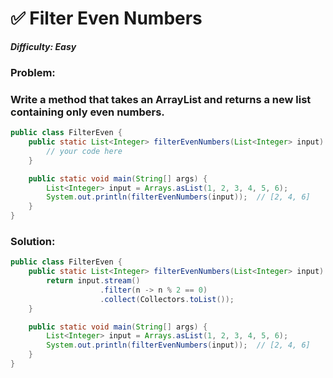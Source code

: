 
# ✅ Filter Even Numbers

***Difficulty: Easy***
### Problem:
### Write a method that takes an ArrayList<Integer> and returns a new list containing only even numbers.

```java
public class FilterEven {
    public static List<Integer> filterEvenNumbers(List<Integer> input) {
        // your code here
    }

    public static void main(String[] args) {
        List<Integer> input = Arrays.asList(1, 2, 3, 4, 5, 6);
        System.out.println(filterEvenNumbers(input));  // [2, 4, 6]
    }
}
```

### Solution:

```java
public class FilterEven {
    public static List<Integer> filterEvenNumbers(List<Integer> input) {
        return input.stream()
                    .filter(n -> n % 2 == 0)
                    .collect(Collectors.toList());
    }

    public static void main(String[] args) {
        List<Integer> input = Arrays.asList(1, 2, 3, 4, 5, 6);
        System.out.println(filterEvenNumbers(input));  // [2, 4, 6]
    }
}
```